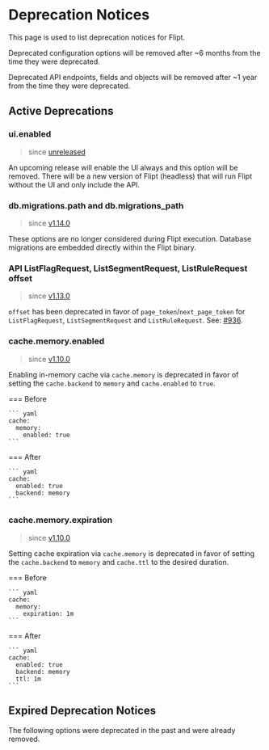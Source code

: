 # Deprecation Notices

This page is used to list deprecation notices for Flipt.

Deprecated configuration options will be removed after ~6 months from the time they were deprecated.

Deprecated API endpoints, fields and objects will be removed after ~1 year from the time they were deprecated.

## Active Deprecations

<!--

Template for new deprecations:

### property

> since [version](link to version)

Description.

=== Before

    ``` yaml
    foo: bar
    ```

=== After

    ``` yaml
    foo: bar
    ```

-->

### ui.enabled

> since [unreleased](TODO)

An upcoming release will enable the UI always and this option will be removed.
There will be a new version of Flipt (headless) that will run Flipt without the UI and only include the API.

### db.migrations.path and db.migrations_path

> since [v1.14.0](https://github.com/flipt-io/flipt/releases/tag/v1.14.0)

These options are no longer considered during Flipt execution.
Database migrations are embedded directly within the Flipt binary.

### API ListFlagRequest, ListSegmentRequest, ListRuleRequest offset

> since [v1.13.0](https://github.com/flipt-io/flipt/releases/tag/v1.13.0)

`offset` has been deprecated in favor of `page_token`/`next_page_token` for `ListFlagRequest`, `ListSegmentRequest` and `ListRuleRequest`. See: [#936](https://github.com/flipt-io/flipt/issues/936).

### cache.memory.enabled

> since [v1.10.0](https://github.com/flipt-io/flipt/releases/tag/v1.10.0)

Enabling in-memory cache via `cache.memory` is deprecated in favor of setting the `cache.backend` to `memory` and `cache.enabled` to `true`.

=== Before

    ``` yaml
    cache:
      memory:
        enabled: true
    ```

=== After

    ``` yaml
    cache:
      enabled: true
      backend: memory
    ```

### cache.memory.expiration

> since [v1.10.0](https://github.com/flipt-io/flipt/releases/tag/v1.10.0)

Setting cache expiration via `cache.memory` is deprecated in favor of setting the `cache.backend` to `memory` and `cache.ttl` to the desired duration.

=== Before

    ``` yaml
    cache:
      memory:
        expiration: 1m
    ```

=== After

    ``` yaml
    cache:
      enabled: true
      backend: memory
      ttl: 1m
    ```

## Expired Deprecation Notices

The following options were deprecated in the past and were already removed.
